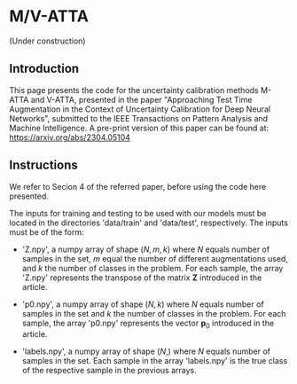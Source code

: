 # M/V-ATTA

(Under construction)

## Introduction

This page presents the code for the uncertainty calibration methods M-ATTA and V-ATTA, presented in the paper "Approaching Test Time Augmentation in the Context of Uncertainty Calibration for Deep Neural Networks", submitted to the IEEE Transactions on Pattern Analysis and Machine Intelligence. A pre-print version of this paper can be found at: https://arxiv.org/abs/2304.05104


## Instructions

We refer to Secion 4 of the referred paper, before using the code here presented. 

The inputs for training and testing to be used with our models must be located in the directories 'data/train' and 'data/test', respectively. The inputs must be of the form:

- 'Z.npy', a numpy array of shape $(N,m,k)$ where $N$ equals number of samples in the set, $m$ equal the number of different augmentations used, and $k$ the number of classes in the problem. For each sample, the array 'Z.npy' represents the transpose of the matrix $\mathbf{Z}$ introduced in the article.

- 'p0.npy', a numpy array of shape $(N,k)$ where $N$ equals number of samples in the set and $k$ the number of classes in the problem. For each sample, the array 'p0.npy' represents the vector $\mathbf{p}_0$ introduced in the article.

- 'labels.npy', a numpy array of shape $(N,)$ where $N$ equals number of samples in the set. Each sample in the array 'labels.npy' is the true class of the respective sample in the previous arrays.
